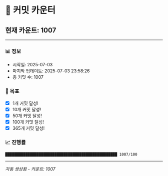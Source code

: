 # 🔢 커밋 카운터

## 현재 카운트: 1007

---

### 📊 정보
- 시작일: 2025-07-03
- 마지막 업데이트: 2025-07-03 23:58:26
- 총 커밋 수: 1007

### 🎯 목표
- [x] 1개 커밋 달성!
- [x] 10개 커밋 달성!
- [x] 50개 커밋 달성!
- [x] 100개 커밋 달성!
- [x] 365개 커밋 달성!

### 📈 진행률
```
██████████████████████████████████████████████████ 1007/100
```

---
*자동 생성됨 - 카운트: 1007*
